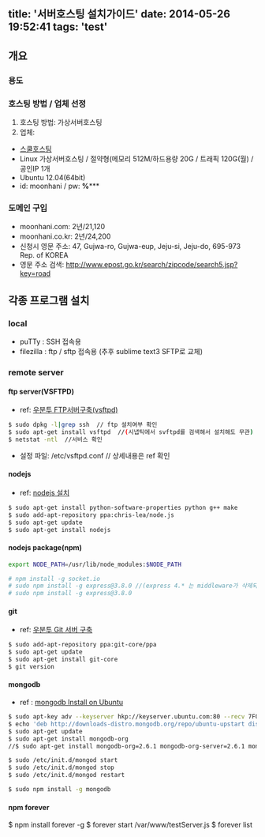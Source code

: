title: '서버호스팅 설치가이드'
date: 2014-05-26 19:52:41
tags: 'test'
---
## 개요
### 용도

### 호스팅 방법 / 업체 선정
1. 호스팅 방법: 가상서버호스팅
2. 업체:
  - [스쿨호스팅](https://www.phps.kr/)
  - Linux 가상서버호스팅 / 절약형(메모리 512M/하드용량 20G / 트래픽 120G(월) / 공인IP 1개
  - Ubuntu 12.04(64bit)
  - id: moonhani / pw: **%*****

### 도메인 구입
  * moonhani.com: 2년/21,120
  * moonhani.co.kr: 2년/24,200
  * 신청시 영문 주소: 47, Gujwa-ro, Gujwa-eup, Jeju-si, Jeju-do, 695-973 Rep. of KOREA
 * 영문 주소 검색: <http://www.epost.go.kr/search/zipcode/search5.jsp?key=road>


## 각종 프로그램 설치
### local
* puTTy : SSH 접속용
* filezilla : ftp / sftp 접속용 (추후 sublime text3 SFTP로 교체)

### remote server
#### ftp server(VSFTPD)
* ref: [우분투 FTP서버구축(vsftpd)](http://rocky2010aaa.blogspot.kr/2013/04/ftpvsftpd.html)
```bash
$ sudo dpkg -l|grep ssh  // ftp 설치여부 확인
$ sudo apt-get install vsftpd  //(시냅틱에서 svftpd를 검색해서 설치해도 무관)
$ netstat -ntl  //서비스 확인
```
* 설정 파일: /etc/vsftpd.conf // 상세내용은 ref 확인

#### nodejs
* ref: [nodejs 설치](http://mcchae.egloos.com/11072983)
```bash
$ sudo apt-get install python-software-properties python g++ make
$ sudo add-apt-repository ppa:chris-lea/node.js
$ sudo apt-get update
$ sudo apt-get install nodejs
```

#### nodejs package(npm)
```bash
export NODE_PATH=/usr/lib/node_modules:$NODE_PATH
```

```bash
# npm install -g socket.io
# sudo npm install -g express@3.8.0 //(express 4.* 는 middleware가 삭제되어 테스트에 부적합)
# sudo npm install -g express@3.8.0
```

#### git
* ref: [우분투 Git 서버 구축](http://webdir.tistory.com/220)
```bash
$ sudo add-apt-repository ppa:git-core/ppa
$ sudo apt-get update
$ sudo apt-get install git-core
$ git version
```

#### mongodb
* ref : [mongodb Install on Ubuntu](http://docs.mongodb.org/manual/tutorial/install-mongodb-on-ubuntu/)
```bash
$ sudo apt-key adv --keyserver hkp://keyserver.ubuntu.com:80 --recv 7F0CEB10
$ echo 'deb http://downloads-distro.mongodb.org/repo/ubuntu-upstart dist 10gen' | sudo tee /etc/apt/sources.list.d/mongodb.list
$ sudo apt-get update
$ sudo apt-get install mongodb-org
//$ sudo apt-get install mongodb-org=2.6.1 mongodb-org-server=2.6.1 mongodb-org-shell=2.6.1 mongodb-org-mongos=2.6.1 mongodb-org-tools=2.6.1
```

```bash
$ sudo /etc/init.d/mongod start
$ sudo /etc/init.d/mongod stop
$ sudo /etc/init.d/mongod restart
```

```bash
$ sudo npm install -g mongodb
```

#### npm forever
$ npm install forever -g
$ forever start /var/www/testServer.js
$ forever list